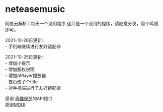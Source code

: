 # neteasemusic
网易云解析 | 每天一个没用程序
这只是一个没用的程序，请随意分发，留个鸣谢即可。  

2021-10-26日更新:  
    - 手机端继续进行友好适配😅  

2021-10-25日更新:  
    - 增加小提示  
    - 增加版权说明  
    - 增加APlayer播放器  
    - 首页改了个title  
    - 对手机端进行了友好适配😅  

感谢
[奇趣保罗](https://paugram.com/)的API接口  
感谢[MDUI](https://mdui.org)
